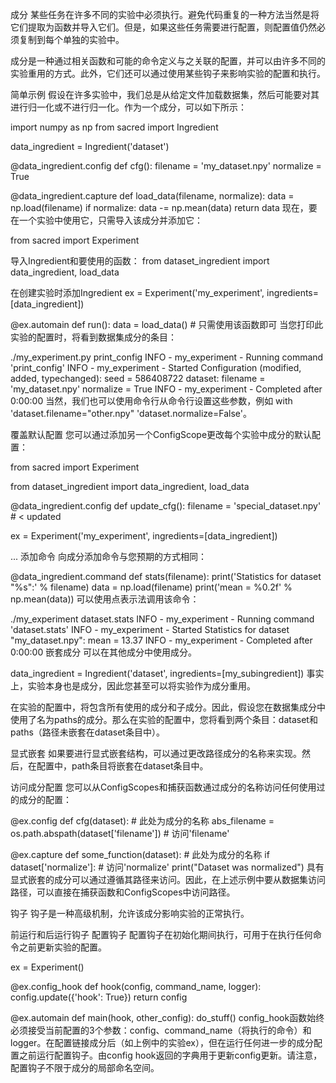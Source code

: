 成分
某些任务在许多不同的实验中必须执行。避免代码重复的一种方法当然是将它们提取为函数并导入它们。但是，如果这些任务需要进行配置，则配置值仍然必须复制到每个单独的实验中。

成分是一种通过相关函数和可能的命令定义与之关联的配置，并可以由许多不同的实验重用的方式。此外，它们还可以通过使用某些钩子来影响实验的配置和执行。

简单示例
假设在许多实验中，我们总是从给定文件加载数据集，然后可能要对其进行归一化或不进行归一化。作为一个成分，可以如下所示：

import numpy as np
from sacred import Ingredient

data_ingredient = Ingredient('dataset')

@data_ingredient.config
def cfg():
filename = 'my_dataset.npy'
normalize = True

@data_ingredient.capture
def load_data(filename, normalize):
data = np.load(filename)
if normalize:
data -= np.mean(data)
return data
现在，要在一个实验中使用它，只需导入该成分并添加它：

from sacred import Experiment

导入Ingredient和要使用的函数：
from dataset_ingredient import data_ingredient, load_data

在创建实验时添加Ingredient
ex = Experiment('my_experiment', ingredients=[data_ingredient])

@ex.automain
def run():
data = load_data() # 只需使用该函数即可
当您打印此实验的配置时，将看到数据集成分的条目：

./my_experiment.py print_config
INFO - my_experiment - Running command 'print_config'
INFO - my_experiment - Started
Configuration (modified, added, typechanged):
seed = 586408722
dataset:
filename = 'my_dataset.npy'
normalize = True
INFO - my_experiment - Completed after 0:00:00
当然，我们也可以使用命令行从命令行设置这些参数，例如 with 'dataset.filename="other.npy" 'dataset.normalize=False'。

覆盖默认配置
您可以通过添加另一个ConfigScope更改每个实验中成分的默认配置：

from sacred import Experiment

from dataset_ingredient import data_ingredient, load_data

@data_ingredient.config
def update_cfg():
filename = 'special_dataset.npy' # < updated

ex = Experiment('my_experiment', ingredients=[data_ingredient])

...
添加命令
向成分添加命令与您预期的方式相同：

@data_ingredient.command
def stats(filename):
print('Statistics for dataset "%s":' % filename)
data = np.load(filename)
print('mean = %0.2f' % np.mean(data))
可以使用点表示法调用该命令：

./my_experiment dataset.stats
INFO - my_experiment - Running command 'dataset.stats'
INFO - my_experiment - Started
Statistics for dataset "my_dataset.npy":
mean = 13.37
INFO - my_experiment - Completed after 0:00:00
嵌套成分
可以在其他成分中使用成分。

data_ingredient = Ingredient('dataset', ingredients=[my_subingredient])
事实上，实验本身也是成分，因此您甚至可以将实验作为成分重用。

在实验的配置中，将包含所有使用的成分和子成分。因此，假设您在数据集成分中使用了名为paths的成分。那么在实验的配置中，您将看到两个条目：dataset和paths（路径未嵌套在dataset条目中）。

显式嵌套
如果要进行显式嵌套结构，可以通过更改路径成分的名称来实现。然后，在配置中，path条目将嵌套在dataset条目中。

访问成分配置
您可以从ConfigScopes和捕获函数通过成分的名称访问任何使用过的成分的配置：

@ex.config
def cfg(dataset): # 此处为成分的名称
abs_filename = os.path.abspath(dataset['filename']) # 访问'filename'

@ex.capture
def some_function(dataset): # 此处为成分的名称
if dataset['normalize']: # 访问'normalize'
print("Dataset was normalized")
具有显式嵌套的成分可以通过遵循其路径来访问。因此，在上述示例中要从数据集访问路径，可以直接在捕获函数和ConfigScopes中访问路径。

钩子
钩子是一种高级机制，允许该成分影响实验的正常执行。

前运行和后运行钩子
配置钩子
配置钩子在初始化期间执行，可用于在执行任何命令之前更新实验的配置。

ex = Experiment()

@ex.config_hook
def hook(config, command_name, logger):
config.update({'hook': True})
return config

@ex.automain
def main(hook, other_config):
do_stuff()
config_hook函数始终必须接受当前配置的3个参数：config、command_name（将执行的命令）和logger。在配置链接成分后（如上例中的实验ex），但在运行任何进一步的成分配置之前运行配置钩子。由config hook返回的字典用于更新config更新。请注意，配置钩子不限于成分的局部命名空间。